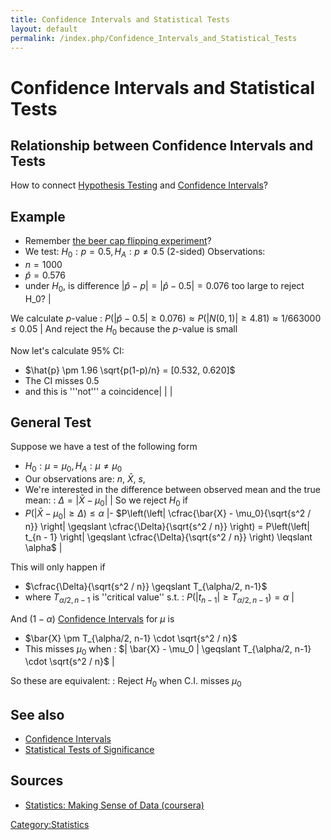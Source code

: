 ```yaml
---
title: Confidence Intervals and Statistical Tests
layout: default
permalink: /index.php/Confidence_Intervals_and_Statistical_Tests
---
```


# Confidence Intervals and Statistical Tests

## Relationship between Confidence Intervals and Tests
How to connect [Hypothesis Testing](Statistical_Tests_of_Significance) and [Confidence Intervals](Confidence_Intervals)? 

## Example
- Remember [the beer cap flipping experiment](Confidence_Intervals#Beer_Cap_Flipping)? 
- We test: $H_0: p = 0.5, H_A: p \neq 0.5$ (2-sided)
Observations:
- $n = 1000$
- $\hat{p} = 0.576$
- under $H_0$, is difference $|  \hat{p} - p | = | \hat{p} - 0.5 | = 0.076$ too large to reject H_0? |

We calculate $p$-value
: $P(| \hat{p} - 0.5| \geqslant 0.076) \approx P(|N(0, 1)| \geqslant 4.81 ) \approx 1 / 663000 \leqslant 0.05$ |
And reject the $H_0$ because the $p$-value is small


Now let's calculate 95% CI:
- $\hat{p} \pm 1.96 \sqrt{p(1-p)/n} = [0.532, 0.620]$
- The CI misses 0.5 
- and this is '''not''' a coincidence|    | |
## General Test
Suppose we have a test of the following form
- $H_0: \mu = \mu_0, H_A: \mu \neq \mu_0$
- Our observations are: $n$, $\bar{X}$, $s$, 
- We're interested in the difference between observed mean and the true mean:
: $\Delta = | \bar{X} - \mu_0|$ |
So we reject $H_0$ if
- $P(| \bar{X} - \mu_0| \geqslant \Delta) \leqslant \alpha$ |- $P\left(\left|  \cfrac{\bar{X} - \mu_0}{\sqrt{s^2 / n}} \right| \geqslant \cfrac{\Delta}{\sqrt{s^2 / n}} \right) = P\left(\left| t_{n - 1} \right| \geqslant \cfrac{\Delta}{\sqrt{s^2 / n}} \right) \leqslant \alpha$ |

This will only happen if
- $\cfrac{\Delta}{\sqrt{s^2 / n}} \geqslant T_{\alpha/2, n-1}$
- where $T_{\alpha/2, n-1}$ is ''critical value'' s.t.
: $P(| t_{n-1}| \geqslant T_{\alpha/2, n-1} ) = \alpha$ |

And $(1 - \alpha)$ [Confidence Intervals](Confidence_Intervals) for $\mu$ is
- $\bar{X} \pm T_{\alpha/2, n-1} \cdot \sqrt{s^2 / n}$
- This misses $\mu_0$ when 
: $| \bar{X} - \mu_0 | \geqslant T_{\alpha/2, n-1} \cdot \sqrt{s^2 / n}$ |

So these are equivalent:
: Reject $H_0$ when C.I. misses $\mu_0$

## See also
- [Confidence Intervals](Confidence_Intervals)
- [Statistical Tests of Significance](Statistical_Tests_of_Significance)

## Sources
- [Statistics: Making Sense of Data (coursera)](Statistics__Making_Sense_of_Data_(coursera))


[Category:Statistics](Category_Statistics)